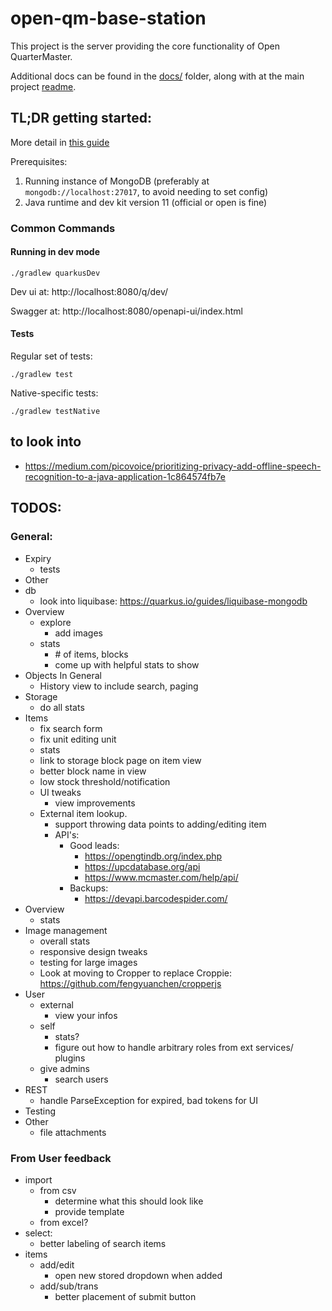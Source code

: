 # open-qm-base-station

This project is the server providing the core functionality of Open QuarterMaster.

Additional docs can be found in the [docs/](docs/README.md) folder, along with at the main project [readme](../../README.md). 

## TL;DR getting started:

More detail in [this guide](docs/Development%20Getting%20Started.md)

Prerequisites:

 1. Running instance of MongoDB (preferably at `mongodb://localhost:27017`, to avoid needing to set config)
 2. Java runtime and dev kit version 11 (official or open is fine)

### Common Commands

#### Running in dev mode

```shell script
./gradlew quarkusDev
```

Dev ui at: http://localhost:8080/q/dev/

Swagger at: http://localhost:8080/openapi-ui/index.html

#### Tests

Regular set of tests:

```shell script
./gradlew test
```

Native-specific tests:

```shell script
./gradlew testNative
```


## to look into

- https://medium.com/picovoice/prioritizing-privacy-add-offline-speech-recognition-to-a-java-application-1c864574fb7e

## TODOS:

### General:

- Expiry
  - tests
- Other
- db
  - look into liquibase: https://quarkus.io/guides/liquibase-mongodb
- Overview
  - explore
    - add images
  - stats
    - \# of items, blocks
    - come up with helpful stats to show
- Objects In General
  - History view to include search, paging
- Storage
  - do all stats
- Items
  - fix search form
  - fix unit editing unit
  - stats
  - link to storage block page on item view
  - better block name in view
  - low stock threshold/notification
  - UI tweaks
    - view improvements
  - External item lookup.
    - support throwing data points to adding/editing item
    - API's:
      - Good leads:
        - https://opengtindb.org/index.php
        - https://upcdatabase.org/api
        - https://www.mcmaster.com/help/api/
      - Backups:
        - https://devapi.barcodespider.com/
- Overview
  - stats
- Image management
  - overall stats
  - responsive design tweaks
  - testing for large images
  - Look at moving to Cropper to replace Croppie: https://github.com/fengyuanchen/cropperjs
- User
  - external
    - view your infos
  - self
    - stats? 
    - figure out how to handle arbitrary roles from ext services/ plugins
  - give admins
    - search users
- REST
  - handle ParseException for expired, bad tokens for UI
- Testing
- Other
  - file attachments

### From User feedback

- import
  - from csv
    - determine what this should look like
    - provide template
  - from excel?
- select:
  - better labeling of search items
- items
  - add/edit
    - open new stored dropdown when added
  - add/sub/trans
    - better placement of submit button